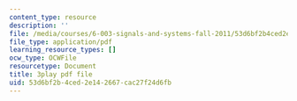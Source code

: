```yaml
---
content_type: resource
description: ''
file: /media/courses/6-003-signals-and-systems-fall-2011/53d6bf2b4ced2e142667cac27f24d6fb_bJvv5SckGeA.pdf
file_type: application/pdf
learning_resource_types: []
ocw_type: OCWFile
resourcetype: Document
title: 3play pdf file
uid: 53d6bf2b-4ced-2e14-2667-cac27f24d6fb
---
```

